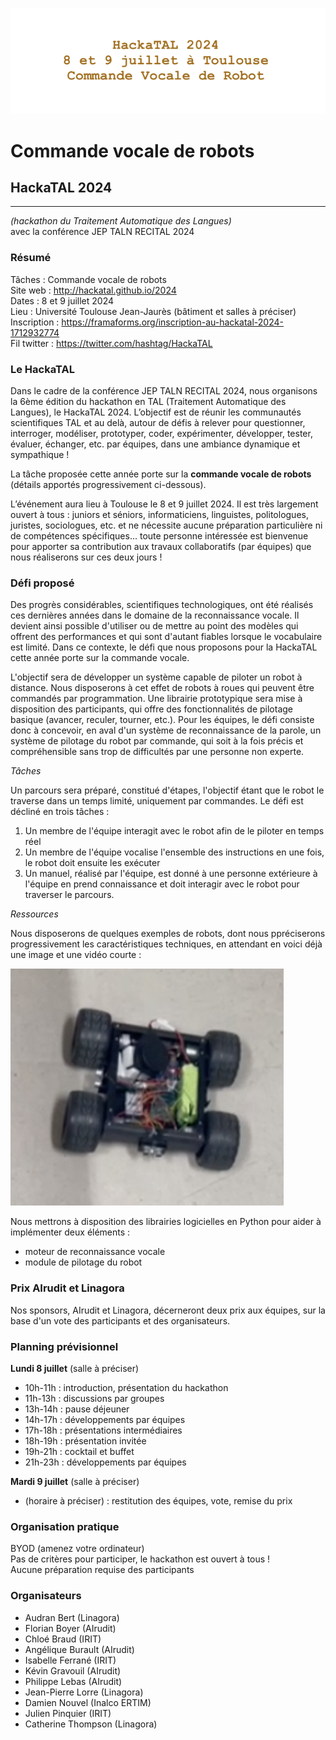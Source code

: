 ![HackaTAL 2024](https://raw.githubusercontent.com/HackaTAL/2024/gh-pages/HackaTAL_2024.png)

# Commande vocale de robots

## HackaTAL 2024
---------------
*(hackathon du Traitement Automatique des Langues)*  
avec la conférence JEP TALN RECITAL 2024

### Résumé

Tâches : Commande vocale de robots  
Site web : http://hackatal.github.io/2024  
Dates : 8 et 9 juillet 2024  
Lieu : Université Toulouse Jean-Jaurès (bâtiment et salles à préciser)  
Inscription : https://framaforms.org/inscription-au-hackatal-2024-1712932774  
Fil twitter : https://twitter.com/hashtag/HackaTAL  

### Le HackaTAL

Dans le cadre de la conférence JEP TALN RECITAL 2024, nous organisons la 6ème édition du hackathon en TAL (Traitement Automatique des Langues), le HackaTAL 2024. L’objectif est de réunir les communautés scientifiques TAL et au delà, autour de défis à relever pour questionner, interroger, modéliser, prototyper, coder, expérimenter, développer, tester, évaluer, échanger, etc. par équipes, dans une ambiance dynamique et sympathique !

La tâche proposée cette année porte sur la **commande vocale de robots** (détails apportés progressivement ci-dessous).

L’événement aura lieu à Toulouse le 8 et 9 juillet 2024. Il est très largement ouvert à tous : juniors et séniors, informaticiens, linguistes, politologues, juristes, sociologues, etc. et ne nécessite aucune préparation particulière ni de compétences spécifiques... toute personne intéressée est bienvenue  pour apporter sa contribution aux travaux collaboratifs (par équipes) que nous réaliserons sur ces deux jours !

### Défi proposé

Des progrès considérables, scientifiques technologiques, ont été réalisés ces dernières années dans le domaine de la reconnaissance vocale. Il devient ainsi possible d'utiliser ou de mettre au point des modèles qui offrent des performances et qui sont d'autant fiables lorsque le vocabulaire est limité. Dans ce contexte, le défi que nous proposons pour la HackaTAL cette année porte sur la commande vocale.

L'objectif sera de développer un système capable de piloter un robot à distance. Nous disposerons à cet effet de robots à roues qui peuvent être commandés par programmation. Une librairie prototypique sera mise à disposition des participants, qui offre des fonctionnalités de pilotage basique (avancer, reculer, tourner, etc.). Pour les équipes, le défi consiste donc à concevoir, en aval d'un système de reconnaissance de la parole, un système de pilotage du robot par commande, qui soit à la fois précis et compréhensible sans trop de difficultés par une personne non experte.

*Tâches*

Un parcours sera préparé, constitué d'étapes, l'objectif étant que le robot le traverse dans un temps limité, uniquement par commandes. Le défi est décliné en trois tâches :

1. Un membre de l'équipe interagit avec le robot afin de le piloter en temps réel
1. Un membre de l'équipe vocalise l'ensemble des instructions en une fois, le robot doit ensuite les exécuter
1. Un manuel, réalisé par l'équipe, est donné à une personne extérieure à l'équipe en prend connaissance et doit interagir avec le robot pour traverser le parcours.

*Ressources*

Nous disposerons de quelques exemples de robots, dont nous ppréciserons progressivement les caractéristiques techniques, en attendant en voici déjà une image et une vidéo courte :

![Image du robot](https://raw.githubusercontent.com/HackaTAL/2024/gh-pages/robot.png)

Nous mettrons à disposition des librairies logicielles en Python pour aider à implémenter deux éléments : 

- moteur de reconnaissance vocale
- module de pilotage du robot

### Prix AIrudit et Linagora

Nos sponsors, AIrudit et Linagora, décerneront deux prix aux équipes, sur la base d'un vote des participants et des organisateurs.

### Planning prévisionnel

**Lundi 8 juillet** (salle à préciser)

- 10h-11h : introduction, présentation du hackathon
- 11h-13h : discussions par groupes
- 13h-14h : pause déjeuner
- 14h-17h : développements par équipes
- 17h-18h : présentations intermédiaires
- 18h-19h : présentation invitée
- 19h-21h : cocktail et buffet
- 21h-23h : développements par équipes

**Mardi 9 juillet** (salle à préciser)

- (horaire à préciser) : restitution des équipes, vote, remise du prix

### Organisation pratique

BYOD (amenez votre ordinateur)  
Pas de critères pour participer, le hackathon est ouvert à tous !  
Aucune préparation requise des participants 

### Organisateurs

- Audran Bert (Linagora)
- Florian Boyer (AIrudit)
- Chloé Braud (IRIT)
- Angélique Burault (AIrudit)
- Isabelle Ferrané (IRIT)
- Kévin Gravouil (AIrudit)
- Philippe Lebas (AIrudit)
- Jean-Pierre Lorre (Linagora)
- Damien Nouvel (Inalco ERTIM)
- Julien Pinquier (IRIT)
- Catherine Thompson (Linagora)
